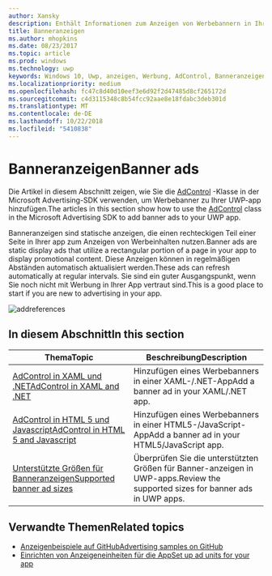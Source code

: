 ```yaml
---
author: Xansky
description: Enthält Informationen zum Anzeigen von Werbebannern in Ihrer UWP-app verwenden.
title: Banneranzeigen
ms.author: mhopkins
ms.date: 08/23/2017
ms.topic: article
ms.prod: windows
ms.technology: uwp
keywords: Windows 10, Uwp, anzeigen, Werbung, AdControl, Banneranzeigen
ms.localizationpriority: medium
ms.openlocfilehash: fc47c8d40d10eef3e6d92f2d47485d8cf265172d
ms.sourcegitcommit: c4d3115348c8b54fcc92aae8e18fdabc3deb301d
ms.translationtype: MT
ms.contentlocale: de-DE
ms.lasthandoff: 10/22/2018
ms.locfileid: "5410838"
---
```

# <a name="banner-ads"></a><span data-ttu-id="3d797-104">Banneranzeigen</span><span class="sxs-lookup"><span data-stu-id="3d797-104">Banner ads</span></span>

<span data-ttu-id="3d797-105">Die Artikel in diesem Abschnitt zeigen, wie Sie die [AdControl](https://docs.microsoft.com/uwp/api/microsoft.advertising.winrt.ui.adcontrol) -Klasse in der Microsoft Advertising-SDK verwenden, um Werbebanner zu Ihrer UWP-app hinzufügen.</span><span class="sxs-lookup"><span data-stu-id="3d797-105">The articles in this section show how to use the [AdControl](https://docs.microsoft.com/uwp/api/microsoft.advertising.winrt.ui.adcontrol) class in the Microsoft Advertising SDK to add banner ads to your UWP app.</span></span>

<span data-ttu-id="3d797-106">Banneranzeigen sind statische anzeigen, die einen rechteckigen Teil einer Seite in Ihrer app zum Anzeigen von Werbeinhalten nutzen.</span><span class="sxs-lookup"><span data-stu-id="3d797-106">Banner ads are static display ads that utilize a rectangular portion of a page in your app to display promotional content.</span></span> <span data-ttu-id="3d797-107">Diese Anzeigen können in regelmäßigen Abständen automatisch aktualisiert werden.</span><span class="sxs-lookup"><span data-stu-id="3d797-107">These ads can refresh automatically at regular intervals.</span></span> <span data-ttu-id="3d797-108">Sie sind ein guter Ausgangspunkt, wenn Sie noch nicht mit Werbung in Ihrer App vertraut sind.</span><span class="sxs-lookup"><span data-stu-id="3d797-108">This is a good place to start if you are new to advertising in your app.</span></span>

![addreferences](images/banner-ad.png)

## <a name="in-this-section"></a><span data-ttu-id="3d797-110">In diesem Abschnitt</span><span class="sxs-lookup"><span data-stu-id="3d797-110">In this section</span></span>

|  <span data-ttu-id="3d797-111">Thema</span><span class="sxs-lookup"><span data-stu-id="3d797-111">Topic</span></span>    | <span data-ttu-id="3d797-112">Beschreibung</span><span class="sxs-lookup"><span data-stu-id="3d797-112">Description</span></span> |               
|----------|-------|
| [<span data-ttu-id="3d797-113">AdControl in XAML und .NET</span><span class="sxs-lookup"><span data-stu-id="3d797-113">AdControl in XAML and .NET</span></span>](adcontrol-in-xaml-and--net.md)     | <span data-ttu-id="3d797-114">Hinzufügen eines Werbebanners in einer XAML-/.NET-App</span><span class="sxs-lookup"><span data-stu-id="3d797-114">Add a banner ad in your XAML/.NET app.</span></span>        |
| [<span data-ttu-id="3d797-115">AdControl in HTML 5 und Javascript</span><span class="sxs-lookup"><span data-stu-id="3d797-115">AdControl in HTML 5 and Javascript</span></span>](adcontrol-in-html-5-and-javascript.md)     | <span data-ttu-id="3d797-116">Hinzufügen eines Werbebanners in einer HTML5-/JavaScript-App</span><span class="sxs-lookup"><span data-stu-id="3d797-116">Add a banner ad in your HTML5/JavaScript app.</span></span>        |
| [<span data-ttu-id="3d797-117">Unterstützte Größen für Banneranzeigen</span><span class="sxs-lookup"><span data-stu-id="3d797-117">Supported banner ad sizes</span></span>](supported-ad-sizes-for-banner-ads.md)    |  <span data-ttu-id="3d797-118">Überprüfen Sie die unterstützten Größen für Banner-anzeigen in UWP-apps.</span><span class="sxs-lookup"><span data-stu-id="3d797-118">Review the supported sizes for banner ads in UWP apps.</span></span>        |


## <a name="related-topics"></a><span data-ttu-id="3d797-119">Verwandte Themen</span><span class="sxs-lookup"><span data-stu-id="3d797-119">Related topics</span></span>

* [<span data-ttu-id="3d797-120">Anzeigenbeispiele auf GitHub</span><span class="sxs-lookup"><span data-stu-id="3d797-120">Advertising samples on GitHub</span></span>](http://aka.ms/githubads)
* [<span data-ttu-id="3d797-121">Einrichten von Anzeigeneinheiten für die App</span><span class="sxs-lookup"><span data-stu-id="3d797-121">Set up ad units for your app</span></span>](set-up-ad-units-in-your-app.md)
